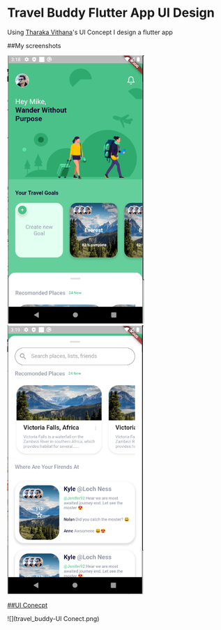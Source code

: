 # Travel Buddy Flutter App UI Design

Using [Tharaka Vithana](https://dribbble.com/TharakaMV)'s UI Concept I design a flutter app 

##My screenshots

![](1.PNG)
![](2.PNG)

[##UI Conecpt](https://dribbble.com/shots/10973351-Travel-Buddy/attachments/2580156?mode=media)


![](travel_buddy-UI Conect.png)

